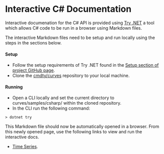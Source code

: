 # Interactive C# Documentation

Interactive documenation for the C# API is provided using [Try .NET](https://dotnet.microsoft.com/platform/try-dotnet) 
a tool which allows C# code to be run in a browser using Markdown files.

The interactive Markdown files need to be setup and run locally using the steps in the sections below.

#### Setup

* Follow the setup requirements of Try .NET found in the [Setup section of project GitHub page](https://github.com/dotnet/try#setup).
* Clone the [cmdty/curves](https://github.com/cmdty/curves) repository to your local machine.


#### Running

* Open a CLI locally and set the current directory to curves/samples/csharp/ within the cloned repository.
* In the CLI run the following command:
```
> dotnet try
```

This Markdown file should now be automatically opened in a browser. From this newly opened page, use the following links to view and run the interactive docs.
* [Time Series](TimeSeries.md).
